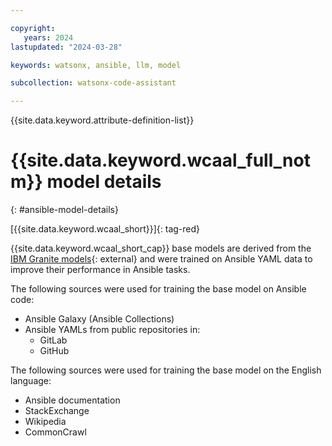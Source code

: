 ```yaml
---

copyright:
   years: 2024
lastupdated: "2024-03-28"

keywords: watsonx, ansible, llm, model

subcollection: watsonx-code-assistant

---
```


{{site.data.keyword.attribute-definition-list}}

# {{site.data.keyword.wcaal_full_notm}} model details
{: #ansible-model-details}

[{{site.data.keyword.wcaal_short}}]{: tag-red}

{{site.data.keyword.wcaal_short_cap}} base models are derived from the [IBM Granite models](https://www.ibm.com/products/watsonx-ai/foundation-models){: external} and were trained on Ansible YAML data to improve their performance in Ansible tasks.

The following sources were used for training the base model on Ansible code:

- Ansible Galaxy (Ansible Collections)
- Ansible YAMLs from public repositories in:
   - GitLab
   - GitHub

The following sources were used for training the base model on the English language:

- Ansible documentation
- StackExchange
- Wikipedia
- CommonCrawl
